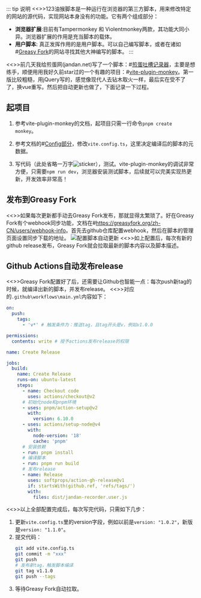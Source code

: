 ::: tip 说明
<<>>123油猴脚本是一种运行在浏览器的第三方脚本，用来修改特定的网站的源代码，实现网站本身没有的功能。它有两个组成部分：
* **浏览器扩展**:目前有Tampermonkey 和 Violentmonkey两款，其功能大同小异。浏览器扩展的作用是充当脚本的载体。
* **用户脚本**: 真正发挥作用的是用户脚本。可以自己编写脚本，或者在诸如#[Greasy Fork](https://greasyfork.org/zh-CN)的网站寻找其他大神编写的脚本。
:::

<<>>前几天我给煎蛋网(jandan.net)写了一个脚本：#[煎蛋吐槽记录器](https://github.com/yunyuyuan/jandan-recorder)，主要是想练手，顺便用用我好久前star过的一个有趣的项目：#[vite-plugin-monkey](https://github.com/lisonge/vite-plugin-monkey)。第一版比较粗糙，用jQuery写的，感觉像现代人去钻木取火一样，最后实在受不了了，换vue重写。然后把自动更新也做了，下面记录一下过程。

## 起项目
1. 参考vite-plugin-monkey的文档，起项目只需一行命令`pnpm create monkey`。

2. 参考文档的#[Config部分](https://github.com/lisonge/vite-plugin-monkey/blob/main/README.md#config)，修改`vite.config.ts`，这里决定编译后的脚本的元数据。

3. 写代码（此处省略一万字![sticker](aru/38)），测试。vite-plugin-monkey的调试非常方便，只需要`npm run dev`，浏览器安装测试脚本，后续就可以完美实现热更新，开发效率非常高！

## 发布到Greasy Fork
<<>>如果每次更新都手动去Greasy Fork发布，那就显得太繁琐了。好在Greasy Fork有个webhook同步功能，文档在#[https:\/\/greasyfork.org/zh-CN/users/webhook-info](https://greasyfork.org/zh-CN/users/webhook-info)。首先去github仓库配置webhook，然后在脚本的管理页面设置同步下载的地址。
![配置脚本自动更新](https://s2.loli.net/2024/03/06/6AHf9lVcFiTCNv3.png)
<<>>如上配置后，每次有新的github release发布，Greasy Fork就会拉取最新的脚本内容以及脚本描述。

## Github Actions自动发布release
<<>>Greasy Fork配置好了后，还需要让Github也智能一点：每次push新tag的时候，就编译出新的脚本，并发布release。
<<>>对应的`.github\workflows\main.yml`内容如下：
```yml
on:
  push:
    tags:
      - 'v*' # 触发条件为：推送tag，且tag开头是v，例如v1.0.0

permissions:
  contents: write # 授予actions发布release的权限

name: Create Release

jobs:
  build:
    name: Create Release
    runs-on: ubuntu-latest
    steps:
      - name: Checkout code
        uses: actions/checkout@v2
      # 初始化node和pnpm环境
      - uses: pnpm/action-setup@v2 
        with:
          version: 6.10.0
      - uses: actions/setup-node@v4
        with:
          node-version: '18'
          cache: 'pnpm'
      # 安装依赖
      - run: pnpm install
      # 编译脚本
      - run: pnpm run build
      # 发布release
      - name: Release
        uses: softprops/action-gh-release@v1
        if: startsWith(github.ref, 'refs/tags/')
        with:
          files: dist/jandan-recorder.user.js
```

<<>>以上全部配置完成后，每次写完代码，只需如下几步：
1. 更新`vite.config.ts`里的version字段，例如以前是`version: "1.0.2"`，新版是`version: "1.1.0"`。
2. 提交代码：
    ```bash
    git add vite.config.ts
    git commit -m "xxx"
    git push
    # 发布新tag，触发脚本编译
    git tag v1.1.0
    git push --tags
    ```
3. 等待Greasy Fork自动拉取。
